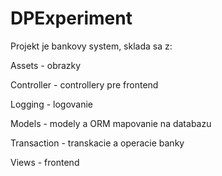 # DPExperiment

Projekt je bankovy system, sklada sa z:

Assets - obrazky

Controller - controllery pre frontend

Logging - logovanie

Models - modely a ORM mapovanie na databazu

Transaction - transkacie a operacie banky

Views - frontend

